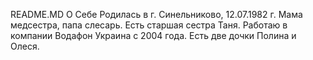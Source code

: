 README.MD
О Себе
Родилась в г. Синельниково, 12.07.1982 г. Мама медсестра, папа слесарь. Есть старшая сестра Таня. 
Работаю в компании Водафон Украина с 2004 года. Есть две дочки Полина и Олеся. 